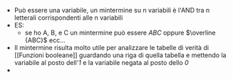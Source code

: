 - Può essere una variabile, un mintermine su n variabili è l'AND tra n letterali corrispondenti alle n variabili 
- ES:
	- se ho A, B, e C un mintermine può essere $ABC$ oppure $\overline {ABC}$ ecc...
- Il mintermine risulta molto utile per analizzare le tabelle di verità di [[Funzioni booleane]] guardando una riga di quella tabella e mettendo la variabile al posto dell'_1_ e la variabile negata al posto dello _0_ 
- 